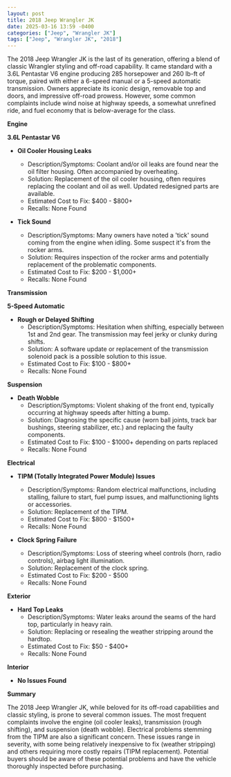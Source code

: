 ```yaml
---
layout: post
title: 2018 Jeep Wrangler JK
date: 2025-03-16 13:59 -0400
categories: ["Jeep", "Wrangler JK"]
tags: ["Jeep", "Wrangler JK", "2018"]
---
```

The 2018 Jeep Wrangler JK is the last of its generation, offering a blend of classic Wrangler styling and off-road capability. It came standard with a 3.6L Pentastar V6 engine producing 285 horsepower and 260 lb-ft of torque, paired with either a 6-speed manual or a 5-speed automatic transmission. Owners appreciate its iconic design, removable top and doors, and impressive off-road prowess. However, some common complaints include wind noise at highway speeds, a somewhat unrefined ride, and fuel economy that is below-average for the class.

**Engine**

**3.6L Pentastar V6**

* **Oil Cooler Housing Leaks**
    * Description/Symptoms: Coolant and/or oil leaks are found near the oil filter housing. Often accompanied by overheating.
    * Solution: Replacement of the oil cooler housing, often requires replacing the coolant and oil as well. Updated redesigned parts are available.
    * Estimated Cost to Fix: $400 - $800+
    * Recalls: None Found

* **Tick Sound**
    * Description/Symptoms: Many owners have noted a 'tick' sound coming from the engine when idling. Some suspect it's from the rocker arms.
    * Solution: Requires inspection of the rocker arms and potentially replacement of the problematic components.
    * Estimated Cost to Fix: $200 - $1,000+
    * Recalls: None Found

**Transmission**

**5-Speed Automatic**

* **Rough or Delayed Shifting**
    * Description/Symptoms: Hesitation when shifting, especially between 1st and 2nd gear. The transmission may feel jerky or clunky during shifts.
    * Solution: A software update or replacement of the transmission solenoid pack is a possible solution to this issue.
    * Estimated Cost to Fix: $100 - $800+
    * Recalls: None Found

**Suspension**

* **Death Wobble**
    * Description/Symptoms: Violent shaking of the front end, typically occurring at highway speeds after hitting a bump.
    * Solution: Diagnosing the specific cause (worn ball joints, track bar bushings, steering stabilizer, etc.) and replacing the faulty components.
    * Estimated Cost to Fix: $100 - $1000+ depending on parts replaced
    * Recalls: None Found

**Electrical**

* **TIPM (Totally Integrated Power Module) Issues**
    * Description/Symptoms: Random electrical malfunctions, including stalling, failure to start, fuel pump issues, and malfunctioning lights or accessories.
    * Solution: Replacement of the TIPM.
    * Estimated Cost to Fix: $800 - $1500+
    * Recalls: None Found

* **Clock Spring Failure**
    * Description/Symptoms: Loss of steering wheel controls (horn, radio controls), airbag light illumination.
    * Solution: Replacement of the clock spring.
    * Estimated Cost to Fix: $200 - $500
    * Recalls: None Found

**Exterior**

* **Hard Top Leaks**
    * Description/Symptoms: Water leaks around the seams of the hard top, particularly in heavy rain.
    * Solution: Replacing or resealing the weather stripping around the hardtop.
    * Estimated Cost to Fix: $50 - $400+
    * Recalls: None Found

**Interior**

* **No Issues Found**

**Summary**

The 2018 Jeep Wrangler JK, while beloved for its off-road capabilities and classic styling, is prone to several common issues. The most frequent complaints involve the engine (oil cooler leaks), transmission (rough shifting), and suspension (death wobble). Electrical problems stemming from the TIPM are also a significant concern. These issues range in severity, with some being relatively inexpensive to fix (weather stripping) and others requiring more costly repairs (TIPM replacement). Potential buyers should be aware of these potential problems and have the vehicle thoroughly inspected before purchasing.


